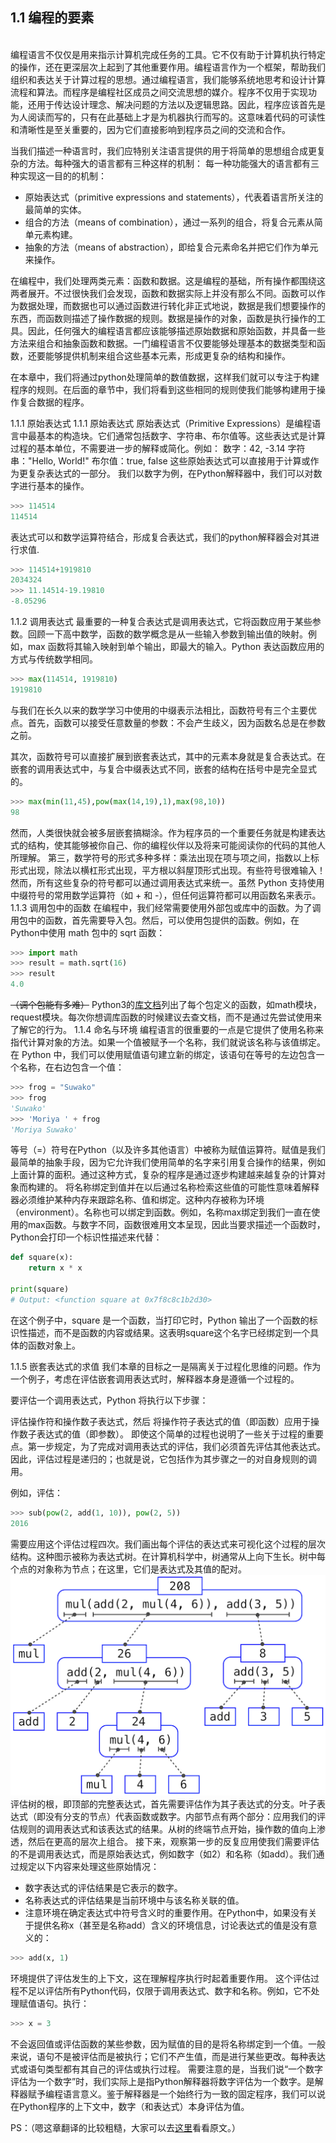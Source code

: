 ## 1.1 编程的要素
<br>
编程语言不仅仅是用来指示计算机完成任务的工具。它不仅有助于计算机执行特定的操作，还在更深层次上起到了其他重要作用。编程语言作为一个框架，帮助我们组织和表达关于计算过程的思想。通过编程语言，我们能够系统地思考和设计计算流程和算法。而程序是编程社区成员之间交流思想的媒介。程序不仅用于实现功能，还用于传达设计理念、解决问题的方法以及逻辑思路。因此，程序应该首先是为人阅读而写的，只有在此基础上才是为机器执行而写的。这意味着代码的可读性和清晰性是至关重要的，因为它们直接影响到程序员之间的交流和合作。

当我们描述一种语言时，我们应特别关注语言提供的用于将简单的思想组合成更复杂的方法。每种强大的语言都有三种这样的机制：
每一种功能强大的语言都有三种实现这一目的的机制：
- 原始表达式（primitive expressions and statements），代表着语言所关注的最简单的实体。
- 组合的方法（means of combination），通过一系列的组合，将复合元素从简单元素构建。
- 抽象的方法（means of abstraction），即给复合元素命名并把它们作为单元来操作。

在编程中，我们处理两类元素：函数和数据。这是编程的基础，所有操作都围绕这两者展开。不过很快我们会发现，函数和数据实际上并没有那么不同。函数可以作为数据处理，而数据也可以通过函数进行转化非正式地说，数据是我们想要操作的东西，而函数则描述了操作数据的规则。数据是操作的对象，函数是执行操作的工具。因此，任何强大的编程语言都应该能够描述原始数据和原始函数，并具备一些方法来组合和抽象函数和数据。一门编程语言不仅要能够处理基本的数据类型和函数，还要能够提供机制来组合这些基本元素，形成更复杂的结构和操作。

在本章中，我们将通过python处理简单的数值数据，这样我们就可以专注于构建程序的规则。在后面的章节中，我们将看到这些相同的规则使我们能够构建用于操作复合数据的程序。

1.1.1 原始表达式
1.1.1 原始表达式
原始表达式（Primitive Expressions）是编程语言中最基本的构造块。它们通常包括数字、字符串、布尔值等。这些表达式是计算过程的基本单位，不需要进一步的解释或简化。例如：
数字：42, -3.14
字符串："Hello, World!"
布尔值：true, false
这些原始表达式可以直接用于计算或作为更复杂表达式的一部分。
我们以数字为例，在Python解释器中，我们可以对数字进行基本的操作。
```py
>>> 114514
114514
```
表达式可以和数学运算符结合，形成复合表达式，我们的python解释器会对其进行求值.
```py
>>> 114514+1919810
2034324
>>> 11.14514-19.19810
-8.05296
```
1.1.2 调用表达式
最重要的一种复合表达式是调用表达式，它将函数应用于某些参数。回顾一下高中数学，函数的数学概念是从一些输入参数到输出值的映射。例如，max 函数将其输入映射到单个输出，即最大的输入。Python 表达函数应用的方式与传统数学相同。
```py
>>> max(114514, 1919810)
1919810
```
与我们在长久以来的数学学习中使用的中缀表示法相比，函数符号有三个主要优点。首先，函数可以接受任意数量的参数：不会产生歧义，因为函数名总是在参数之前。

其次，函数符号可以直接扩展到嵌套表达式，其中的元素本身就是复合表达式。在嵌套的调用表达式中，与复合中缀表达式不同，嵌套的结构在括号中是完全显式的。
```py
>>> max(min(11,45),pow(max(14,19),1),max(98,10))
98
```
然而，人类很快就会被多层嵌套搞糊涂。作为程序员的一个重要任务就是构建表达式的结构，使其能够被你自己、你的编程伙伴以及将来可能阅读你的代码的其他人所理解。
第三，数学符号的形式多种多样：乘法出现在项与项之间，指数以上标形式出现，除法以横杠形式出现，平方根以斜屋顶形式出现。有些符号很难输入！然而，所有这些复杂的符号都可以通过调用表达式来统一。虽然 Python 支持使用中缀符号的常用数学运算符（如 + 和 -），但任何运算符都可以用函数名来表示。
1.1.3 调用包中的函数
在编程中，我们经常需要使用外部包或库中的函数。为了调用包中的函数，首先需要导入包。然后，可以使用包提供的函数。例如，在Python中使用 math 包中的 sqrt 函数：
```py
>>> import math
>>> result = math.sqrt(16)
>>> result
4.0
```
~~（调个包能有多难）~~
Python3的[库文档](https://docs.python.org/3/library/index.html)列出了每个包定义的函数，如math模块，request模块。每次你想调库函数的时候建议去查文档，而不是通过先尝试使用来了解它的行为。
1.1.4 命名与环境
编程语言的很重要的一点是它提供了使用名称来指代计算对象的方法。如果一个值被赋予一个名称，我们就说该名称与该值绑定。
在 Python 中，我们可以使用赋值语句建立新的绑定，该语句在等号的左边包含一个名称，在右边包含一个值：
```py
>>> frog = "Suwako"
>>> frog
'Suwako'
>>> 'Moriya ' + frog
'Moriya Suwako'
```
等号（=）符号在Python（以及许多其他语言）中被称为赋值运算符。赋值是我们最简单的抽象手段，因为它允许我们使用简单的名字来引用复合操作的结果，例如上面计算的面积。通过这种方式，复杂的程序是通过逐步构建越来越复杂的计算对象而构建的。
将名称绑定到值并在以后通过名称检索这些值的可能性意味着解释器必须维护某种内存来跟踪名称、值和绑定。这种内存被称为环境（environment）。名称也可以绑定到函数。例如，名称max绑定到我们一直在使用的max函数。与数字不同，函数很难用文本呈现，因此当要求描述一个函数时，Python会打印一个标识性描述来代替：
```py
def square(x):
    return x * x

print(square)
# Output: <function square at 0x7f8c8c1b2d30>
```
在这个例子中，square 是一个函数，当打印它时，Python 输出了一个函数的标识性描述，而不是函数的内容或结果。这表明square这个名字已经绑定到一个具体的函数对象上。

1.1.5 嵌套表达式的求值
我们本章的目标之一是隔离关于过程化思维的问题。作为一个例子，考虑在评估嵌套调用表达式时，解释器本身是遵循一个过程的。

要评估一个调用表达式，Python 将执行以下步骤：

评估操作符和操作数子表达式，然后
将操作符子表达式的值（即函数）应用于操作数子表达式的值（即参数）。
即使这个简单的过程也说明了一些关于过程的重要点。第一步规定，为了完成对调用表达式的评估，我们必须首先评估其他表达式。因此，评估过程是递归的；也就是说，它包括作为其步骤之一的对自身规则的调用。

例如，评估：
```py
>>> sub(pow(2, add(1, 10)), pow(2, 5))
2016
```
需要应用这个评估过程四次。我们画出每个评估的表达式来可视化这个过程的层次结构。这种图示被称为表达式树。在计算机科学中，树通常从上向下生长。树中每个点的对象称为节点；在这里，它们是表达式及其值的配对。
![expression_tree](/CS_intro/static/expression_tree.png) 
评估树的根，即顶部的完整表达式，首先需要评估作为其子表达式的分支。叶子表达式（即没有分支的节点）代表函数或数字。内部节点有两个部分：应用我们的评估规则的调用表达式和该表达式的结果。从树的终端节点开始，操作数的值向上渗透，然后在更高的层次上组合。
接下来，观察第一步的反复应用使我们需要评估的不是调用表达式，而是原始表达式，例如数字（如2）和名称（如add）。我们通过规定以下内容来处理这些原始情况：
- 数字表达式的评估结果是它表示的数字。
- 名称表达式的评估结果是当前环境中与该名称关联的值。
- 注意环境在确定表达式中符号含义时的重要作用。在Python中，如果没有关于提供名称x（甚至是名称add）含义的环境信息，讨论表达式的值是没有意义的：
```py
>>> add(x, 1)
```
环境提供了评估发生的上下文，这在理解程序执行时起着重要作用。
这个评估过程不足以评估所有Python代码，仅限于调用表达式、数字和名称。例如，它不处理赋值语句。执行：
```py
>>> x = 3
```
不会返回值或评估函数的某些参数，因为赋值的目的是将名称绑定到一个值。一般来说，语句不是被评估而是被执行；它们不产生值，而是进行某些更改。每种表达式或语句类型都有其自己的评估或执行过程。
需要注意的是，当我们说“一个数字评估为一个数字”时，我们实际上是指Python解释器将数字评估为一个数字。是解释器赋予编程语言意义。鉴于解释器是一个始终行为一致的固定程序，我们可以说在Python程序的上下文中，数字（和表达式）本身评估为值。

PS：（嗯这章翻译的比较粗糙，大家可以去[这里](https://www.composingprograms.com/pages/12-elements-of-programming.html)看看原文。）